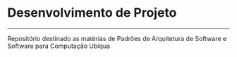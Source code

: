 # Desenvolvimento de Projeto
________________________
Repositório destinado as matérias de Padrões de Arquitetura de Software e Software para Computação Ubíqua
